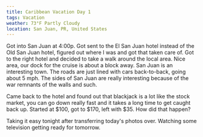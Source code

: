 ```yaml
---
title: Caribbean Vacation Day 1
tags: Vacation
weather: 73°F Partly Cloudy
location: San Juan, PR, United States
---
```


Got into San Juan at 4:00p. Got sent to the El San Juan hotel instead of the Old San Juan hotel, figured out where I was and got that taken care of. Got to the right hotel and decided to take a walk around the local area. Nice area, our dock for the cruise is about a block away. San Juan is an interesting town. The roads are just lined with cars back-to-back, going about 5 mph. The sides of San Juan are really interesting because of the war remnants of the walls and such.

Came back to the hotel and found out that blackjack is a lot like the stock market, you can go down really fast and it takes a long time to get caught back up. Started at $100, got to $170, left with $35. How did that happen?

Taking it easy tonight after transferring today's photos over. Watching some television getting ready for tomorrow.
